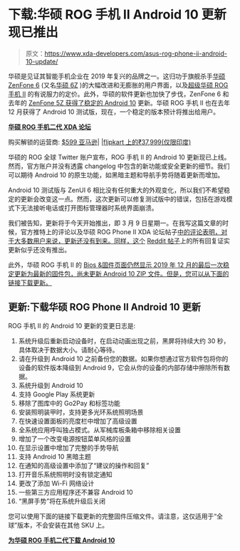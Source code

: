 # 下载:华硕 ROG 手机 II Android 10 更新现已推出

> 原文：<https://www.xda-developers.com/asus-rog-phone-ii-android-10-update/>

华硕是见证其智能手机企业在 2019 年复兴的品牌之一。这归功于旗舰杀手[华硕 ZenFone 6](https://www.xda-developers.com/asus-zenfone-6-buy-us-amazon-bh-mobile-advance/) (又名[华硕 6Z](https://www.xda-developers.com/asus-6z-zenfone-6-launch-india/) )的大幅改进和无膨胀的用户界面，以及[超级华硕 ROG 手机 II](https://www.xda-developers.com/asus-rog-phone-ii-snapdragon-855-plus-12gb-512-india-launch/) 的有说服力的定价。此外，华硕的软件更新也加快了步伐，ZenFone 6 和去年的 [ZenFone 5Z 获得了稳定的 Android 10](https://www.xda-developers.com/asus-rolls-out-stable-android-10-update-zenfone-5z/) 更新。华硕 ROG 手机 II 也在去年 12 月获得了 Android 10 测试版，现在，一个稳定的版本预计将推出给用户。

**[华硕 ROG 手机二代 XDA 论坛](https://forum.xda-developers.com/rog-phone-2/)**

购买解锁的运营商: [$599 亚马逊](https://www.amazon.com/ASUS-ZS660KL-Smartphone-Snapdragon-Android/dp/B07YBVZ2PW/tag=xdadev04-20?tag=xda-62mglas-20&ascsubtag=UUxdaUeUpU27594&asc_refurl=https%3A%2F%2Fwww.xda-developers.com%2Fasus-rog-phone-ii-android-10-update%2F&asc_campaign=Short-Term)| |[flipkart 上的₹37,999(仅限印度)](https://www.flipkart.com/asus-rog-phone-ii-black-128-gb/p/itm99be8e028a908)

华硕的 ROG 全球 Twitter 账户宣布，ROG 手机 II 的 Android 10 更新现已上线。然而，官方账户并没有透露 changelog 中包含的新功能或安全更新的细节。我们可以期待 Android 10 的原生功能，如黑暗主题和导航手势将随着更新而增加。

Android 10 测试版与 ZenUI 6 相比没有任何重大的外观变化，所以我们不希望稳定的更新会改变这一点。然而，这次更新可以修复测试版中的错误，包括在游戏模式下无法接听电话或打开图标管理器时系统界面崩溃。

我们被告知，更新将于今天开始推出，即 3 月 9 日星期一。在我写这篇文章的时候，官方推特上的评论以及华硕 ROG Phone II XDA 论坛帖子[中的评论表明，对于大多数用户来说，更新还没有到来。同样，这个](https://forum.xda-developers.com/rog-phone-2/how-to/android-10-final-t4063711) [Reddit 帖子](https://www.reddit.com/r/ROGphone2/comments/fffnny/android_10_is_finally_here/)上的所有回复证实更新似乎还没有推出。

此外，华硕 ROG 手机 II 的 [Bios &固件页面仍然显示 2019 年 12 月的最后一次稳定更新为最新的固件包，尚未更新 Android 10 ZIP 文件。但是，您可以从下面的链接下载更新。](https://www.asus.com/us/Phone/ROG-Phone-II/HelpDesk_BIOS/)

## 更新:下载华硕 ROG Phone II Android 10 更新

ROG 手机 II 的 Android 10 更新的变更日志是:

1.  系统升级后重新启动设备时，在启动动画出现之前，黑屏将持续大约 30 秒，具体取决于数据大小。请耐心等待。
2.  请在升级到 Android 10 之前备份您的数据。如果你想通过官方软件包将你的设备的软件版本降级到 Android 9，它会从你的设备的内部存储中擦除所有数据。
3.  系统升级到 Android 10
4.  支持 Google Play 系统更新
5.  移除了图库中的 Go2Pay 和标签功能
6.  安装照明装甲时，支持更多光环系统照明场景
7.  在快速设置面板的亮度栏中增加了高级设置
8.  全系统应用呼叫独占模式。从军械库板条箱中移除相关设置
9.  增加了一个改变电源按钮菜单风格的设置
10.  在显示设置中增加了完整的手势导航
11.  支持 Android 10 黑暗主题
12.  在通知的高级设置中添加了“建议的操作和回复”
13.  打开音乐系统照明时没有锁定通知
14.  更改了添加 Wi-Fi 网络设计
15.  一些第三方应用程序还不兼容 Android 10
16.  “黑屏手势”将在系统升级后关闭

您可以使用下面的链接下载更新的完整固件压缩文件。请注意，这仅适用于“全球”版本，不会安装在其他 SKU 上。

**[为华硕 ROG 手机二代下载 Android 10](https://dlcdnets.asus.com/pub/ASUS/ZenFone/ZS660KL/UL-ASUS_I001_1-ASUS-17.0210.2001.60-1.1.97-user.zip)**